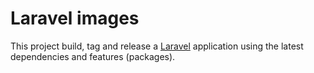 # Laravel images

This project build, tag and release a [Laravel](https://laravel.com/) application using the latest dependencies and features (packages).

